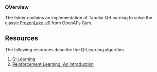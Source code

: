 ### OVerview
The folder contains an implementation of Tabular Q-Learning to solve the classic [FrozenLake-v0](https://gym.openai.com/envs/FrozenLake-v0/) from OpenAI's Gym.

## Resources
The following resources describe the Q-Learning algorithm.
1. [Q-Learning](https://link.springer.com/article/10.1007/BF00992698)
2. [Reinforcement Learning: An Introduction](http://incompleteideas.net/book/bookdraft2017nov5.pdf)
